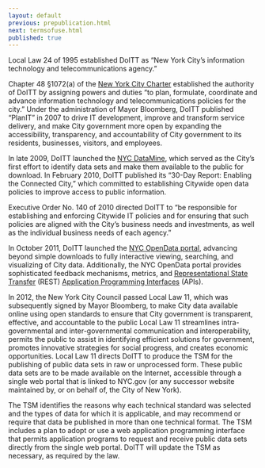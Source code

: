 ```yaml
---
layout: default
previous: prepublication.html
next: termsofuse.html
published: true
---
```


Local Law 24 of 1995 established DoITT as “New York City’s information technology and telecommunications agency.” 

Chapter 48 §1072(a) of the [New York City Charter](http://www.nyc.gov/html/charter/downloads/pdf/citycharter2009.pdf) established the authority of DoITT by assigning powers and duties “to plan, formulate, coordinate and advance information technology and telecommunications policies for the city.” 
Under the administration of Mayor Bloomberg, DoITT published “PlanIT” in 2007 to drive IT development, improve and transform service delivery, and make City government more open by expanding the accessibility, transparency, and accountability of City government to its residents, businesses, visitors, and employees.

In late 2009, DoITT launched the [NYC DataMine](http://web.archive.org/web/20091212103305/http://www.nyc.gov/html/datamine/html/home/home.shtml), which served as the City’s first effort to identify data sets and make them available to the public for download. In February 2010, DoITT published its “30-Day Report: Enabling the Connected City,”  which committed to establishing Citywide open data policies to improve access to public information.

Executive Order No. 140 of 2010 directed DoITT to “be responsible for establishing and enforcing Citywide IT policies and for ensuring that such policies are aligned with the City’s business needs and investments, as well as the individual business needs of each agency.”  

In October 2011, DoITT launched the [NYC OpenData portal](http://www.nyc.gov/data), advancing beyond simple downloads to fully interactive viewing, searching, and visualizing of City data. Additionally, the NYC OpenData portal provides sophisticated feedback mechanisms, metrics, and [Representational State Transfer](http://en.wikipedia.org/wiki/Representational_state_transfer) (REST) [Application Programming Interfaces](http://en.wikipedia.org/wiki/Application_programming_interface) (APIs).

In 2012, the New York City Council passed Local Law 11, which was subsequently signed by Mayor Bloomberg, to make City data available online using open standards to ensure that City government is transparent, effective, and accountable to the public
Local Law 11 streamlines intra-governmental and inter-governmental communication and interoperability, permits the public to assist in identifying efficient solutions for government, promotes innovative strategies for social progress, and creates economic opportunities. Local Law 11 directs DoITT to produce the TSM for the publishing of public data sets in raw or unprocessed form. These public data sets are to be made available on the Internet, accessible through a single web portal that is linked to NYC.gov (or any successor website maintained by, or on behalf of, the City of New York). 

The TSM identifies the reasons why each technical standard was selected and the types of data for which it is applicable, and may recommend or require that data be published in more than one technical format. The TSM includes a plan to adopt or use a web application programming interface that permits application programs to request and receive public data sets directly from the single web portal. DoITT will update the TSM as necessary, as required by the law.
